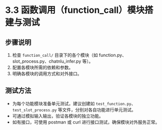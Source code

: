 # 3.3 函数调用（function_call）模块搭建与测试

## 步骤说明
1. 检查 `function_call/` 目录下的各个模块（如 function.py、slot_process.py、chatnlu_infer.py 等）。
2. 配置各模块所需的依赖和参数。
3. 明确各模块的调用方式和对外接口。

## 测试方法
- 为每个功能模块准备单元测试，建议创建如 `test_function.py`、`test_slot_process.py` 等文件，分别对各自功能进行单元测试。
- 可通过模拟输入输出，验证各模块的独立功能。
- 如有接口，可使用 postman 或 curl 进行接口测试，确保模块对外服务正常。 